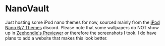# NanoVault
Just hosting some iPod nano themes for now, sourced mainly from the <a href="https://discord.gg/yFwefCdh76">iPod Nano 6/7 Themes</a> discord.
Please note that some wallpapers do NOT show up in <a href="https://nano.zeehondie.net/n7g_theme_previewer/">Zeehondie's Previewer</a> or therefore the screenshots I took.
I do have plans to add a website that makes this look better.
